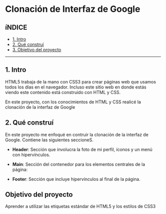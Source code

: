 # Clonación de Interfaz de Google

## íNDICE

* [1. Intro](https://github.com/Irlanda2828/cloninterfazdegoogle/blob/main/README.md#1-intro)
* [2. Qué construí](#)
* [3. Objetivo del proyecto](#)

****

## 1. Intro
HTML5 trabaja de la mano con CSS3 para crear páginas web que usamos todos los días en el navegador. Incluso este sitio web en donde estás viendo este contenido está construido con HTML y CSS.

En este proyecto, con los conocimientos de HTML y CSS realicé la clonación de la interfaz de Google

## 2. Qué construí
En este proyecto me enfoqué en contruir la clonación de la interfaz de Google. Contiene las siguientes seccioneS.

* **Header**: Sección que involucra la foto de mi perfil, íconos y un menú con hipervínculos.

* **Main**: Sección del contenedor para los elementos centrales de la página: 

* **Footer**: Sección que incluye hipervínculos al final de la página.

## Objetivo del proyecto
Aprender a utilizar las etiquetas estándar de HTML5 y los estilos de CSS3
